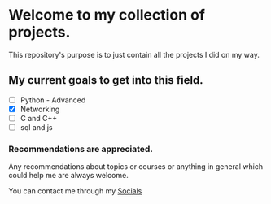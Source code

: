 # Welcome to my collection of projects.

This repository's purpose is to just contain all the projects I did on my way.

## My current goals to get into this field.

- [ ] Python - Advanced
- [x] Networking
- [ ] C and C++
- [ ] sql and js

### Recommendations are appreciated.

Any recommendations about topics or courses or anything in general which could help me are always welcome.

You can contact me through my [Socials](https://linktr.ee/mnvndraah/)

